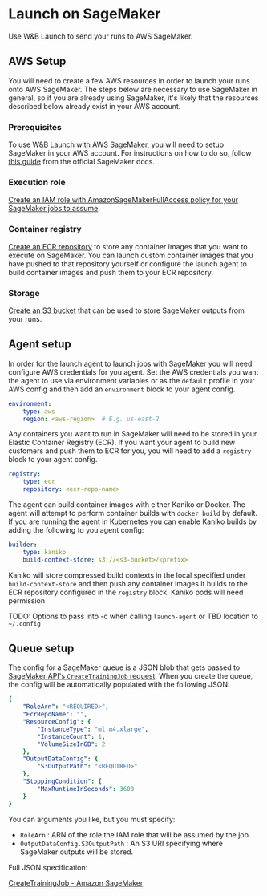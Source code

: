 # Launch on SageMaker

Use W&B Launch to send your runs to AWS SageMaker.

## AWS Setup

You will need to create a few AWS resources in order to launch your runs onto AWS SageMaker. The steps below are necessary to use SageMaker in general, so if you are already using SageMaker, it's likely that the resources described below already exist in your AWS account.

### Prerequisites

To use W&B Launch with AWS SageMaker, you will need to setup SageMaker in your AWS account. For instructions on how to do so, follow [this guide](https://docs.aws.amazon.com/sagemaker/latest/dg/gs-set-up.html) from the official SageMaker docs.

### Execution role

[Create an IAM role with AmazonSageMakerFullAccess policy for your SageMaker jobs to assume](https://docs.aws.amazon.com/sagemaker/latest/dg/sagemaker-roles.html).

### Container registry

[Create an ECR repository](https://docs.aws.amazon.com/AmazonECR/latest/userguide/repository-create.html) to store any container images that you want to execute on SageMaker. You can launch custom container images that you have pushed to that repository yourself or configure the launch agent to build container images and push them to your ECR repository.

### Storage

[Create an S3 bucket](https://docs.aws.amazon.com/AmazonS3/latest/userguide/create-bucket-overview.html) that can be used to store SageMaker outputs from your runs.

## Agent setup

In order for the launch agent to launch jobs with SageMaker you will need configure AWS credentials for you agent. Set the AWS credentials you want the agent to use via environment variables or as the `default` profile in your AWS config and then add an `environment` block to your agent config.

```yaml
environment:
	type: aws
	region: <aws-region>  # E.g. us-east-2
```

Any containers you want to run in SageMaker will need to be stored in your Elastic Container Registry (ECR). If you want your agent to build new customers and push them to ECR for you, you will need to add a `registry` block to your agent config.

```yaml
registry:
	type: ecr
	repository: <ecr-repo-name>
```

The agent can build container images with either Kaniko or Docker. The agent will attempt to perform container builds with `docker build` by default. If you are running the agent in Kubernetes you can enable Kaniko builds by adding the following to you agent config:

```yaml
builder:
	type: kaniko
	build-context-store: s3://<s3-bucket>/<prefix>
```

Kaniko will store compressed build contexts in the local specified under `build-context-store` and then push any container images it builds to the ECR repository configured in the `registry` block. Kaniko pods will need permission 

TODO: Options to pass into -c when calling `launch-agent` or TBD location to `~/.config`  

## Queue setup

The config for a SageMaker queue is a JSON blob that gets passed to [SageMaker API's `CreateTrainingJob` request](https://docs.aws.amazon.com/sagemaker/latest/APIReference/API_CreateTrainingJob.html). When you create the queue, the config will be automatically populated with the following JSON:

```yaml
{
    "RoleArn": "<REQUIRED>",
    "EcrRepoName": "",
    "ResourceConfig": {
        "InstanceType": "ml.m4.xlarge",
        "InstanceCount": 1,
        "VolumeSizeInGB": 2
    },
    "OutputDataConfig": {
        "S3OutputPath": "<REQUIRED>"
    },
    "StoppingCondition": {
        "MaxRuntimeInSeconds": 3600
    }
}
```

You can arguments you like, but you must specify:

- `RoleArn` : ARN of the role the IAM role that will be assumed by the job.
- `OutputDataConfig.S3OutputPath` : An S3 URI specifying where SageMaker outputs will be stored.

Full JSON specification:

[CreateTrainingJob - Amazon SageMaker](https://docs.aws.amazon.com/sagemaker/latest/APIReference/API_CreateTrainingJob.html)